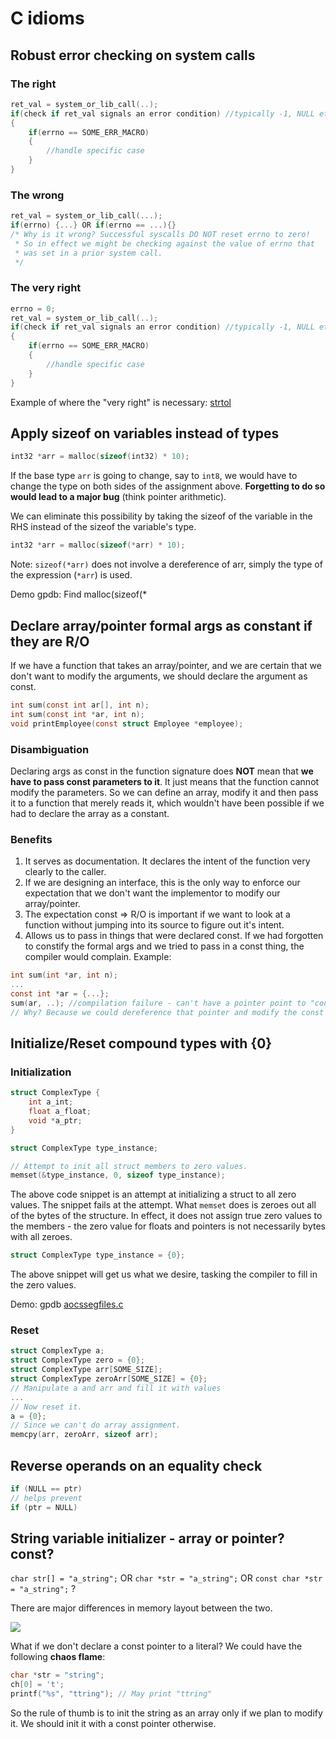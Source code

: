 # C idioms

## Robust error checking on system calls
### The right
```c
ret_val = system_or_lib_call(..);
if(check if ret_val signals an error condition) //typically -1, NULL etc.
{
	if(errno == SOME_ERR_MACRO) 
	{
		//handle specific case
	}
}
```
### The wrong
```c
ret_val = system_or_lib_call(...);
if(errno) {...} OR if(errno == ...){}
/* Why is it wrong? Successful syscalls DO NOT reset errno to zero!
 * So in effect we might be checking against the value of errno that
 * was set in a prior system call.
 */
```
### The very right
```c
errno = 0;
ret_val = system_or_lib_call(..);
if(check if ret_val signals an error condition) //typically -1, NULL etc.
{
	if(errno == SOME_ERR_MACRO) 
	{
		//handle specific case
	}
}
```
Example of where the "very right" is necessary: [strtol](https://stackoverflow.com/a/11342986)


## Apply sizeof on variables instead of types

```c
int32 *arr = malloc(sizeof(int32) * 10);
```
If the base type `arr` is going to change, say to `int8`, we would have to change the type on both sides of the assignment above. **Forgetting to do so would lead to a major bug** (think pointer arithmetic).

We can eliminate this possibility by taking the sizeof of the variable in the RHS instead of the sizeof the variable's type.

```c
int32 *arr = malloc(sizeof(*arr) * 10);
```

Note: `sizeof(*arr)` does not involve a dereference of arr, simply the type of the expression (`*arr`) is used.

Demo gpdb: Find malloc(sizeof(*

## Declare array/pointer formal args as constant if they are R/O

If we have a function that takes an array/pointer, and we are certain that we don't want to modify the arguments, we should declare the argument as const.

```c
int sum(const int ar[], int n);
int sum(const int *ar, int n);
void printEmployee(const struct Employee *employee);
```

### Disambiguation

Declaring args as const in the function signature does **NOT** mean that **we have to pass const parameters to it**. It just means that the function cannot modify the parameters. So we can define an array, modify it and then pass it to a function that merely reads it, which wouldn't have been possible if we had to declare the array as a constant.

### Benefits

1. It serves as documentation. It declares the intent of the function very clearly to the caller.
2. If we are designing an interface, this is the only way to enforce our expectation that we don't want the implementor to modify our array/pointer. 
3. The expectation const => R/O is important if we want to look at a function without jumping into its source to figure out it's intent.
4. Allows us to pass in things that were declared const. If we had forgotten to constify the formal args and we tried to pass in a const thing, the compiler would complain.
Example:

```c
int sum(int *ar, int n);
...
const int *ar = {...};
sum(ar, ..); //compilation failure - can't have a pointer point to "const" memory.
// Why? Because we could dereference that pointer and modify the const memory.
```

## Initialize/Reset compound types with {0}

### Initialization

```c
struct ComplexType {
	int a_int;
	float a_float;
	void *a_ptr;
}

struct ComplexType type_instance;

// Attempt to init all struct members to zero values.
memset(&type_instance, 0, sizeof type_instance);
```

The above code snippet is an attempt at initializing a struct to all zero values. The snippet fails at the attempt. What `memset` does is zeroes out all of the bytes of the structure. In effect, it does not assign true zero values to the members - the zero value for floats and pointers is not necessarily bytes with all zeroes.

```c
struct ComplexType type_instance = {0};
```
The above snippet will get us what we desire, tasking the compiler to fill in the zero values.

Demo: gpdb [aocssegfiles.c](https://github.com/greenplum-db/gpdb/blob/72fac8155557de71f3c5606152b22a075a853da7/src/backend/access/aocs/aocssegfiles.c#L418)

### Reset

```c
struct ComplexType a;
struct ComplexType zero = {0};
struct ComplexType arr[SOME_SIZE];
struct ComplexType zeroArr[SOME_SIZE] = {0};
// Manipulate a and arr and fill it with values
...
// Now reset it.
a = {0};
// Since we can't do array assignment.
memcpy(arr, zeroArr, sizeof arr);
```
## Reverse operands on an equality check
```c
if (NULL == ptr)
// helps prevent
if (ptr = NULL)
```

## String variable initializer - array or pointer? const?
```char str[] = "a_string";``` OR  ```char *str = "a_string";``` OR  ```const char *str = "a_string";``` ?
 
 There are major differences in memory layout between the two.
 
 ![](string_init_memory_layout.jpeg)
 
 What if we don't declare a const pointer to a literal? We could have the following **chaos flame**:
 
 ```c
 char *str = "string";
 ch[0] = 't';
 printf("%s", "ttring"); // May print "ttring"
 ```
So the rule of thumb is to init the string as an array only if we plan to modify it. We should init it with a const pointer otherwise.